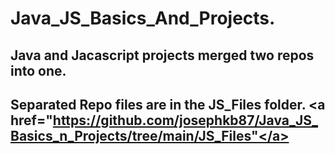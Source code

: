 # Java_JS_Basics_And_Projects.
## Java and Jacascript projects merged two repos into one.
## <p> Separated Repo files are in the JS_Files folder. <a href="https://github.com/josephkb87/Java_JS_Basics_n_Projects/tree/main/JS_Files"</a></p>
